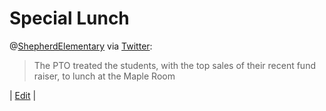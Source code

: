 # Special Lunch

@[ShepherdElementary](http://www.shepherdhistory.org/business-directory/name/shepherd-elementary-school/) via [Twitter](https://twitter.com/shepherdele/status/789603614545223680):

> The PTO treated the students, with the top sales of their recent fund raiser, to lunch at the Maple Room

| [Edit](https://github.com/MidMichOnline/SCR-10212016/blob/master/special_lunch.md) |

